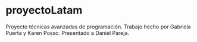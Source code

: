 # proyectoLatam
Proyecto técnicas avanzadas de programación.
Trabajo hecho por Gabriela Puerta y Karen Posso.
Presentado a Daniel Pareja.

